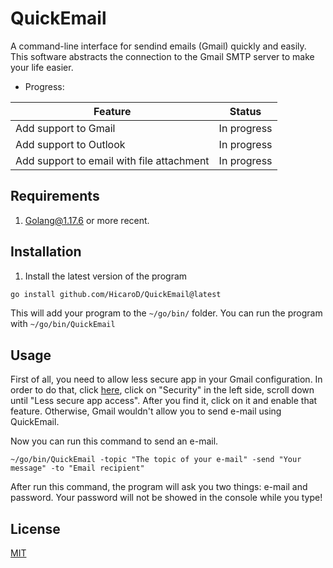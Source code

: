 # QuickEmail
A command-line interface for sendind emails (Gmail) quickly and easily. This software abstracts the connection to the Gmail SMTP server to make your life easier.

- Progress:

| Feature                                   | Status      |
|-------------------------------------------|-------------|
| Add support to Gmail                      | In progress |
| Add support to Outlook                    | In progress |
| Add support to email with file attachment | In progress |

## Requirements

1. [Golang@1.17.6](https://go.dev/dl/) or more recent.

## Installation

1. Install the latest version of the program

```bash
go install github.com/HicaroD/QuickEmail@latest
```

This will add your program to the `~/go/bin/` folder. You can run the program with `~/go/bin/QuickEmail`

## Usage

First of all, you need to allow less secure app in your Gmail configuration. In order to do that, click [here](https://myaccount.google.com/), click on "Security" in the left side, scroll down until "Less secure app access". After you find it, click on it and enable that feature. Otherwise, Gmail wouldn't allow you to send e-mail using QuickEmail.

Now you can run this command to send an e-mail.

```
~/go/bin/QuickEmail -topic "The topic of your e-mail" -send "Your message" -to "Email recipient"
```

After run this command, the program will ask you two things: e-mail and password. Your password will not be showed in the console while you type!

## License
[MIT](./LICENSE)
